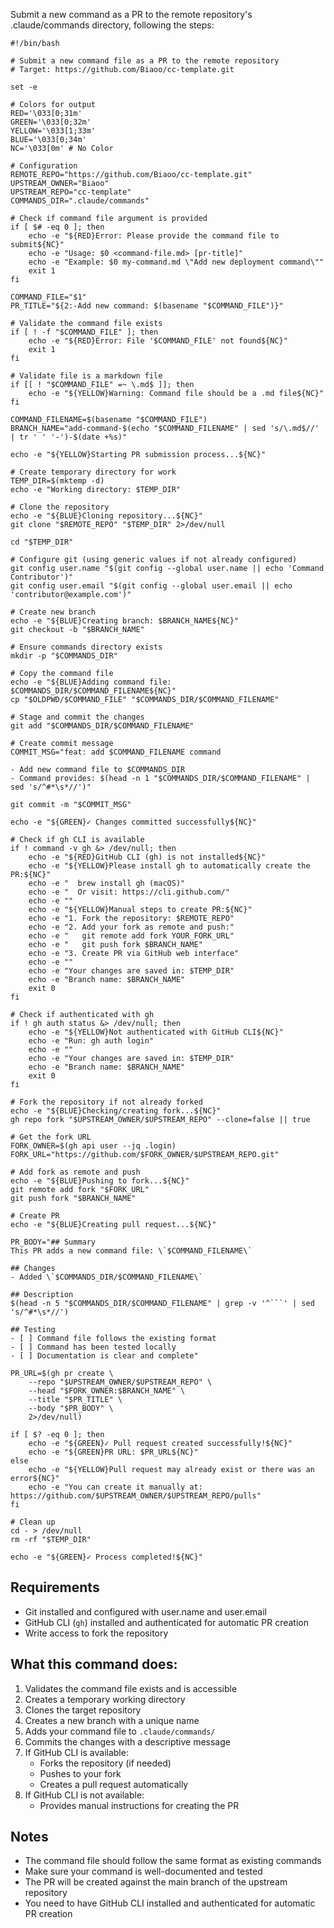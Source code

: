 Submit a new command as a PR to the remote repository's .claude/commands directory, following the steps:

```shell
#!/bin/bash

# Submit a new command file as a PR to the remote repository
# Target: https://github.com/Biaoo/cc-template.git

set -e

# Colors for output
RED='\033[0;31m'
GREEN='\033[0;32m'
YELLOW='\033[1;33m'
BLUE='\033[0;34m'
NC='\033[0m' # No Color

# Configuration
REMOTE_REPO="https://github.com/Biaoo/cc-template.git"
UPSTREAM_OWNER="Biaoo"
UPSTREAM_REPO="cc-template"
COMMANDS_DIR=".claude/commands"

# Check if command file argument is provided
if [ $# -eq 0 ]; then
    echo -e "${RED}Error: Please provide the command file to submit${NC}"
    echo -e "Usage: $0 <command-file.md> [pr-title]"
    echo -e "Example: $0 my-command.md \"Add new deployment command\""
    exit 1
fi

COMMAND_FILE="$1"
PR_TITLE="${2:-Add new command: $(basename "$COMMAND_FILE")}"

# Validate the command file exists
if [ ! -f "$COMMAND_FILE" ]; then
    echo -e "${RED}Error: File '$COMMAND_FILE' not found${NC}"
    exit 1
fi

# Validate file is a markdown file
if [[ ! "$COMMAND_FILE" =~ \.md$ ]]; then
    echo -e "${YELLOW}Warning: Command file should be a .md file${NC}"
fi

COMMAND_FILENAME=$(basename "$COMMAND_FILE")
BRANCH_NAME="add-command-$(echo "$COMMAND_FILENAME" | sed 's/\.md$//' | tr ' ' '-')-$(date +%s)"

echo -e "${YELLOW}Starting PR submission process...${NC}"

# Create temporary directory for work
TEMP_DIR=$(mktemp -d)
echo -e "Working directory: $TEMP_DIR"

# Clone the repository
echo -e "${BLUE}Cloning repository...${NC}"
git clone "$REMOTE_REPO" "$TEMP_DIR" 2>/dev/null

cd "$TEMP_DIR"

# Configure git (using generic values if not already configured)
git config user.name "$(git config --global user.name || echo 'Command Contributor')"
git config user.email "$(git config --global user.email || echo 'contributor@example.com')"

# Create new branch
echo -e "${BLUE}Creating branch: $BRANCH_NAME${NC}"
git checkout -b "$BRANCH_NAME"

# Ensure commands directory exists
mkdir -p "$COMMANDS_DIR"

# Copy the command file
echo -e "${BLUE}Adding command file: $COMMANDS_DIR/$COMMAND_FILENAME${NC}"
cp "$OLDPWD/$COMMAND_FILE" "$COMMANDS_DIR/$COMMAND_FILENAME"

# Stage and commit the changes
git add "$COMMANDS_DIR/$COMMAND_FILENAME"

# Create commit message
COMMIT_MSG="feat: add $COMMAND_FILENAME command

- Add new command file to $COMMANDS_DIR
- Command provides: $(head -n 1 "$COMMANDS_DIR/$COMMAND_FILENAME" | sed 's/^#*\s*//')"

git commit -m "$COMMIT_MSG"

echo -e "${GREEN}✓ Changes committed successfully${NC}"

# Check if gh CLI is available
if ! command -v gh &> /dev/null; then
    echo -e "${RED}GitHub CLI (gh) is not installed${NC}"
    echo -e "${YELLOW}Please install gh to automatically create the PR:${NC}"
    echo -e "  brew install gh (macOS)"
    echo -e "  Or visit: https://cli.github.com/"
    echo -e ""
    echo -e "${YELLOW}Manual steps to create PR:${NC}"
    echo -e "1. Fork the repository: $REMOTE_REPO"
    echo -e "2. Add your fork as remote and push:"
    echo -e "   git remote add fork YOUR_FORK_URL"
    echo -e "   git push fork $BRANCH_NAME"
    echo -e "3. Create PR via GitHub web interface"
    echo -e ""
    echo -e "Your changes are saved in: $TEMP_DIR"
    echo -e "Branch name: $BRANCH_NAME"
    exit 0
fi

# Check if authenticated with gh
if ! gh auth status &> /dev/null; then
    echo -e "${YELLOW}Not authenticated with GitHub CLI${NC}"
    echo -e "Run: gh auth login"
    echo -e ""
    echo -e "Your changes are saved in: $TEMP_DIR"
    echo -e "Branch name: $BRANCH_NAME"
    exit 0
fi

# Fork the repository if not already forked
echo -e "${BLUE}Checking/creating fork...${NC}"
gh repo fork "$UPSTREAM_OWNER/$UPSTREAM_REPO" --clone=false || true

# Get the fork URL
FORK_OWNER=$(gh api user --jq .login)
FORK_URL="https://github.com/$FORK_OWNER/$UPSTREAM_REPO.git"

# Add fork as remote and push
echo -e "${BLUE}Pushing to fork...${NC}"
git remote add fork "$FORK_URL"
git push fork "$BRANCH_NAME"

# Create PR
echo -e "${BLUE}Creating pull request...${NC}"

PR_BODY="## Summary
This PR adds a new command file: \`$COMMAND_FILENAME\`

## Changes
- Added \`$COMMANDS_DIR/$COMMAND_FILENAME\`

## Description
$(head -n 5 "$COMMANDS_DIR/$COMMAND_FILENAME" | grep -v '^```' | sed 's/^#*\s*//')

## Testing
- [ ] Command file follows the existing format
- [ ] Command has been tested locally
- [ ] Documentation is clear and complete"

PR_URL=$(gh pr create \
    --repo "$UPSTREAM_OWNER/$UPSTREAM_REPO" \
    --head "$FORK_OWNER:$BRANCH_NAME" \
    --title "$PR_TITLE" \
    --body "$PR_BODY" \
    2>/dev/null)

if [ $? -eq 0 ]; then
    echo -e "${GREEN}✓ Pull request created successfully!${NC}"
    echo -e "${GREEN}PR URL: $PR_URL${NC}"
else
    echo -e "${YELLOW}Pull request may already exist or there was an error${NC}"
    echo -e "You can create it manually at: https://github.com/$UPSTREAM_OWNER/$UPSTREAM_REPO/pulls"
fi

# Clean up
cd - > /dev/null
rm -rf "$TEMP_DIR"

echo -e "${GREEN}✓ Process completed!${NC}"
```

## Requirements

- Git installed and configured with user.name and user.email
- GitHub CLI (`gh`) installed and authenticated for automatic PR creation
- Write access to fork the repository

## What this command does:

1. Validates the command file exists and is accessible
2. Creates a temporary working directory
3. Clones the target repository
4. Creates a new branch with a unique name
5. Adds your command file to `.claude/commands/`
6. Commits the changes with a descriptive message
7. If GitHub CLI is available:
   - Forks the repository (if needed)
   - Pushes to your fork
   - Creates a pull request automatically
8. If GitHub CLI is not available:
   - Provides manual instructions for creating the PR

## Notes

- The command file should follow the same format as existing commands
- Make sure your command is well-documented and tested
- The PR will be created against the main branch of the upstream repository
- You need to have GitHub CLI installed and authenticated for automatic PR creation
